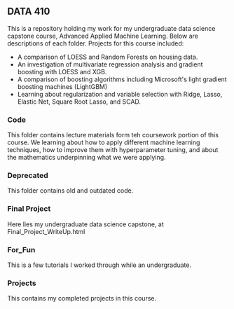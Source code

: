 ## DATA 410

This is a repository holding my work for my undergraduate data science capstone course, Advanced Applied Machine Learning. Below are descriptions of each folder. Projects for this course included:
- A comparison of LOESS and Random Forests on housing data. 
- An investigation of multivariate regression analysis and gradient boosting with LOESS and XGB.
- A comparison of boosting algorithms including Microsoft's light gradient boosting machines (LightGBM)
- Learning about regularization and variable selection with Ridge, Lasso, Elastic Net, Square Root Lasso, and SCAD.

### Code
This folder contains lecture materials form teh coursework portion of this course. We learning about how to apply different machine learning techniques, how to improve them with hyperparameter tuning, and about the mathematics underpinning what we were applying.

### Deprecated
This folder contains old and outdated code.

### Final Project
Here lies my undergraduate data science capstone, at Final_Project_WriteUp.html

### For_Fun
This is a few tutorials I worked through while an undergraduate.

### Projects
This contains my completed projects in this course.
